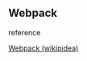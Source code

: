 ## Webpack

reference

[Webpack (wikipidea)](#[Webpack](https://ko.wikipedia.org/wiki/%EC%9B%B9%ED%8C%A9))